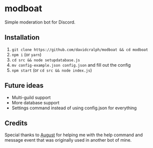 # modboat
Simple moderation bot for Discord.

## Installation
1. ``git clone https://github.com/davidcralph/modboat && cd modboat``
2. ``npm i`` (or ``yarn``)
3. ``cd src && node setupdatabase.js``
4. ``mv config-example.json config.json`` and fill out the config
4. ``npm start`` (or ``cd src && node index.js``)

## Future ideas
* Multi-guild support
* More database support
* Settings command instead of using config.json for everything

## Credits
Special thanks to [August](https://github.com/auguwu) for helping me with the help command and message event that was originally used in another bot of mine.
